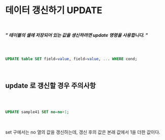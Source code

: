 # 데이터 갱신하기 UPDATE

<br />

>
***" 테이블의 셀에 저장되어 있는 값을 생신하려면 update 명령을 사용합니다. "***
>

<br />

```sql

UPDATE table SET field=value, field=value, ... WHERE cond;

```

<br />

## update 로 갱신할 경우 주의사항

<br />

```sql

UPDATE sample41 SET no=no+1;

```

<br />

>
set 구에서는 no 열의 값을 갱신하는데, 갱신 후의 값은 본래 값에서 1을 더한 값이다.
>

<br />



<br />
